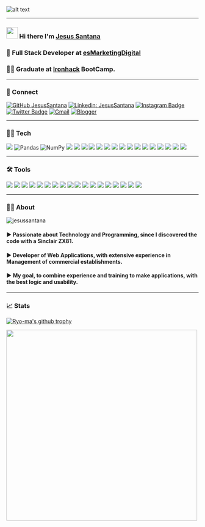 ![alt text](https://esmarketingdigital.com/images/esmarketingdigitalgh.png)  

 ---  
 
 
### <img src="https://raw.githubusercontent.com/MartinHeinz/MartinHeinz/master/wave.gif" width="30px"> Hi there I'm [Jesus Santana](https://www.linkedin.com/in/chus-santana/)
### 🚀 Full Stack Developer at [esMarketingDigital](https://esmarketingdigital.com) 


### 👨‍🎓 Graduate at <a href="https://www.ironhack.com/es/desarrollo-web">Ironhack</a> BootCamp.

 ---  
 
 
### 📲 Connect 

[![GitHub JesusSantana](https://img.shields.io/github/followers/jesussantana?label=follow&style=social)](https://github.com/jesussantana)
[![Linkedin: JesusSantana](https://img.shields.io/badge/-JesusSantana-blue?style=flat-square&logo=Linkedin&logoColor=white&link=https://www.linkedin.com/in/chus-santana/)](https://www.linkedin.com/in/chus-santana/)
[![Instagram Badge](https://img.shields.io/badge/-@esmarketingdigital-purple?style=flat&logo=instagram&logoColor=white&link=https://instagram.com/esmarketingdigital/)](https://instagram.com/esmarketingdigital)
[![Twitter Badge](https://img.shields.io/badge/-@esMktDigital-1ca0f1?style=flat&labelColor=1ca0f1&logo=twitter&logoColor=white&link=https://twitter.com/esMktDigital)](https://twitter.com/esMktDigital)
[![Gmail](https://img.shields.io/badge/-Gmail-c14438?style=flat&logo=Gmail&logoColor=white)](mailto:jesus@esmarketingdigital.com)
[![Blogger](https://img.shields.io/badge/-Blogger-E97A10?style=flat&logo=Blogger&logoColor=white)](https://esmarketingdigital.es)
</br>  

 ---    
 
 
### 👨‍💻 Tech 
<p>
<img src="https://img.shields.io/badge/python-%2314354C.svg?style=flat&logo=python&logoColor=white">
<img alt="Pandas" src="https://img.shields.io/badge/pandas-%23150458.svg?style=flat&logo=pandas&logoColor=white" />
<img alt="NumPy" src="https://img.shields.io/badge/numpy-%23013243.svg?style=flat&logo=numpy&logoColor=white" />
<img src="https://img.shields.io/badge/-R-3776AB?style=flat&logo=R&logoColor=white">
<img src="https://img.shields.io/badge/javascript-%23323330.svg?style=flat&logo=javascript&logoColor=%23F7DF1E">
<img src="http://img.shields.io/badge/-php-7377AD?style=flat&logo=php&logoColor=white">
<img src="http://img.shields.io/badge/-Java-E10000?style=flat&logo=java&logoColor=white">
<img src="http://img.shields.io/badge/c%23%20-%23239120.svg?style=flat&logo=c-sharp&logoColor=white">
<img src="https://img.shields.io/badge/-React-000000?style=flat&logo=react&logoColor=00c8ff">
<img src="https://img.shields.io/badge/redux%20-%23593d88.svg?&style=flat&logo=redux&logoColor=white"/>
<img src="https://img.shields.io/badge/jquery%20-%230769AD.svg?&style=flat&logo=jquery&logoColor=white"/>
<img src="https://img.shields.io/badge/Node.js-43853D?style=flat&logo=node-dot-js&logoColor=white">
<img src="https://img.shields.io/badge/express.js-%23404d59.svg?style=flat&logo=express&logoColor=%2361DAFB">
<img src="https://img.shields.io/badge/-Ajax.js-blue?style=flat&logo=Ajax.js&logoColor=whitet">
<img src="https://img.shields.io/badge/-HTML5-E34F26?style=flat&logo=html5&logoColor=white"> 
<img src="https://img.shields.io/badge/-CSS3-1572B6?style=flat&logo=css3&logoColor=white">
<img src="https://img.shields.io/badge/material%20ui%20-%230081CB.svg?style=flat&logo=material-ui&logoColor=white">
<img src="https://img.shields.io/badge/-Bootstrap-563D7C?style=flat&logo=bootstrap&logoColor=white">
<img src="https://img.shields.io/badge/-Sass-cc6699?style=flat&logo=sass&logoColor=ffffff">
</p>  
  
  
 ---
  
  

### 🛠️ Tools 

<p>
<img src="https://img.shields.io/badge/-MongoDB-4DB33D?style=flat&logo=mongodb&logoColor=FFFFFF">
<img src="https://img.shields.io/badge/-MySQL-F29111?style=flat&logo=mysql&logoColor=FFFFFF">
<img src ="https://img.shields.io/badge/sqlite-%2307405e.svg?&style=flat&logo=sqlite&logoColor=white"/>
<img src="http://img.shields.io/badge/-Git-F1502F?style=flat&logo=git&logoColor=FFFFFF">
<img src="http://img.shields.io/badge/-Github-000000?style=flat&logo=github&logoColor=FFFFFF">
<img src="https://img.shields.io/badge/gitlab-%23181717.svg?style=flat&logo=gitlab&logoColor=white">
<img src="https://img.shields.io/badge/-Firebase-FFA611?style=flat&logo=firebase&logoColor=FFFFFF">
<img src="http://img.shields.io/badge/-Heroku-430098?style=flat&logo=heroku&logoColor=white">
<img src="https://img.shields.io/badge/AWS%20-%23FF9900.svg?&style=flat&logo=amazon-aws&logoColor=white"/>
<img src="https://img.shields.io/badge/Microsoft_Azure-0089D6?style=flat&logo=microsoft-azure&logoColor=white"/>
<img src="https://img.shields.io/badge/-Apache-red?style=flat&logo=apache&logoColor=white">
<img src="https://img.shields.io/badge/-docker-384D54?style=flat&logo=docker&logoColor=white">
<img src="http://img.shields.io/badge/-VS%20Code-007ACC?style=flat&logo=visual%20studio%20code&logoColor=white">
<img src="http://img.shields.io/badge/-RStudio-3776AB?style=flat&logo=rstudio&logoColor=white">
<img src="https://img.shields.io/badge/phpstorm-143?style=flat&logo=phpstorm&logoColor=black&color=black&labelColor=darkorchid">
<img src="https://img.shields.io/badge/NetBeansIDE-1B6AC6.svg?style=flat&logo=apache-netbeans-ide&logoColor=white">
<img src="https://img.shields.io/badge/-WordPress-blue?style=flat&logo=wordpress&logoColor=white"> 
<img src="https://img.shields.io/badge/-Ubuntu-red?style=fla&logo=ubuntu&logoColor=white">
</p>
  
  
 ---
  
  
### 🙋‍♂️ About 

<img src="https://komarev.com/ghpvc/?username=jesussantana" alt="jesussantana" />


#### ► Passionate about Technology and Programming, since I discovered the code with a Sinclair ZX81.
#### ► Developer of Web Applications, with extensive experience in Management of commercial establishments.
#### ► My goal, to combine experience and training to make applications, with the best logic and usability.  
  

 ---

### 📈 Stats  
[![Ryo-ma's github trophy](https://github-profile-trophy.vercel.app/?username=jesussantana&row=1)](https://github.com/jesussantana)


<a href="https://github.com/jesussantana/github-readme-stats">
  <img align="center" src="https://wakatime.com/share/@jesussantana/ca28fd0b-0f60-48aa-b734-305f00de8112.svg" witdh="590" height="500"/>
</a>


